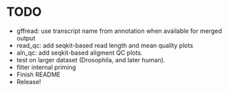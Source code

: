 TODO
====
- gffread: use transcript name from annotation when available for merged output
- read_qc: add seqkit-based read length and mean quality plots
- aln_qc: add seqkit-based aligment QC plots.
- test on larger dataset (Drosophila, and later human).
- filter internal priming
- Finish README
- Release!
